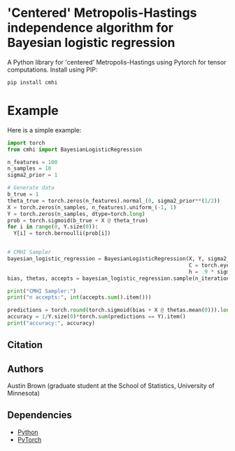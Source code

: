 # 'Centered' Metropolis-Hastings independence algorithm for Bayesian logistic regression

A Python library for 'centered' Metropolis-Hastings using Pytorch for tensor computations. Install using PIP:

```bash
pip install cmhi
```

# Example

Here is a simple example:

```python
import torch
from cmhi import BayesianLogisticRegression

n_features = 100
n_samples = 10
sigma2_prior = 1

# Generate data
b_true = 1
theta_true = torch.zeros(n_features).normal_(0, sigma2_prior**(1/2))
X = torch.zeros(n_samples, n_features).uniform_(-1, 1)
Y = torch.zeros(n_samples, dtype=torch.long)
prob = torch.sigmoid(b_true + X @ theta_true)
for i in range(0, Y.size(0)):
  Y[i] = torch.bernoulli(prob[i])


# CMHI Sampler
bayesian_logistic_regression = BayesianLogisticRegression(X, Y, sigma2_prior,  
                                                          C = torch.eye(n_features),
                                                          h = .9 * sigma2_prior)
bias, thetas, accepts = bayesian_logistic_regression.sample(n_iterations = 10**4)

print("CMHI Sampler:")
print("n accepts:", int(accepts.sum().item()))

predictions = torch.round(torch.sigmoid(bias + X @ thetas.mean(0))).long()
accuracy = 1/Y.size(0)*torch.sum(predictions == Y).item()
print("accuracy:", accuracy)
```

## Citation

## Authors

Austin Brown (graduate student at the School of Statistics, University of Minnesota)

## Dependencies

* [Python](https://www.python.org)
* [PyTorch](http://pytorch.org/)
